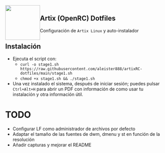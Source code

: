 <img src="https://raw.githubusercontent.com/aleister888/artixRC-dotfiles/master/assets/artix-linux.png" align="left" height="110px" hspace="0px" vspace="0px">

## Artix (OpenRC) Dotfiles

Configuración de `Artix Linux` y auto-instalador

## Instalación

- Ejecuta el script con:
    - `curl -o stage1.sh https://raw.githubusercontent.com/aleister888/artixRC-dotfiles/main/stage1.sh`
    - `chmod +x stage1.sh && ./stage1.sh`
- Una vez instalado el sistema, después de iniciar sesión; puedes pulsar `Ctrl+Alt+H` para abrir un PDF con información de como usar tu instalación y otra información útil.

# TODO

- Configurar LF como administrador de archivos por defecto
- Adaptar el tamaño de las fuentes de dwm, dmenu y st en función de la resolución
- Añadir capturas y mejorar el README
